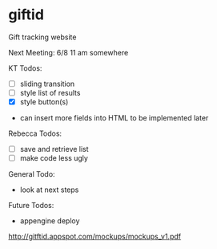 giftid
======

Gift tracking website 

Next Meeting: 6/8 11 am somewhere

KT Todos: 
- [ ] sliding transition
- [ ] style list of results
- [x] style button(s)
- can insert more fields into HTML to be implemented later

Rebecca Todos:
- [ ] save and retrieve list
- [ ] make code less ugly

General Todo:
- look at next steps


Future Todos: 
- appengine deploy


http://gitftid.appspot.com/mockups/mockups_v1.pdf